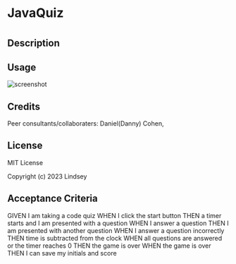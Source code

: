 # JavaQuiz
# <Java Script Quiz>

## Description


## Usage

![screenshot](./Assets/Images/)

## Credits

Peer consultants/collaboraters:
Daniel(Danny) Cohen,


## License
MIT License

Copyright (c) 2023 Lindsey
## Acceptance Criteria

GIVEN I am taking a code quiz
WHEN I click the start button
THEN a timer starts and I am presented with a question
WHEN I answer a question
THEN I am presented with another question
WHEN I answer a question incorrectly
THEN time is subtracted from the clock
WHEN all questions are answered or the timer reaches 0
THEN the game is over
WHEN the game is over
THEN I can save my initials and score